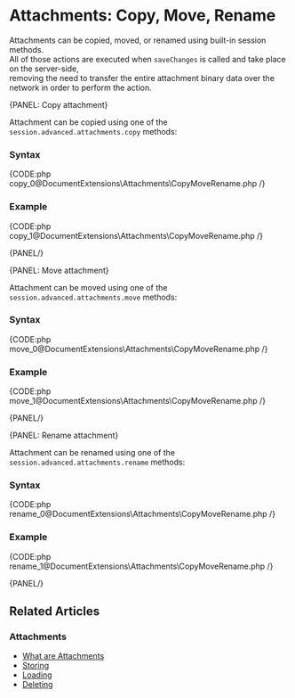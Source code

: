 # Attachments: Copy, Move, Rename

Attachments can be copied, moved, or renamed using built-in session methods.  
All of those actions are executed when `saveChanges` is called and take place on the server-side,  
removing the need to transfer the entire attachment binary data over the network in order to perform the action.

{PANEL: Copy attachment}

Attachment can be copied using one of the `session.advanced.attachments.copy` methods:

### Syntax

{CODE:php copy_0@DocumentExtensions\Attachments\CopyMoveRename.php /}

### Example

{CODE:php copy_1@DocumentExtensions\Attachments\CopyMoveRename.php /}

{PANEL/}

{PANEL: Move attachment}

Attachment can be moved using one of the `session.advanced.attachments.move` methods:

### Syntax

{CODE:php move_0@DocumentExtensions\Attachments\CopyMoveRename.php /}

### Example

{CODE:php move_1@DocumentExtensions\Attachments\CopyMoveRename.php /}

{PANEL/}

{PANEL: Rename attachment}

Attachment can be renamed using one of the `session.advanced.attachments.rename` methods:

### Syntax

{CODE:php rename_0@DocumentExtensions\Attachments\CopyMoveRename.php /}

### Example

{CODE:php rename_1@DocumentExtensions\Attachments\CopyMoveRename.php /}

{PANEL/}

## Related Articles

### Attachments

- [What are Attachments](../../document-extensions/attachments/what-are-attachments)
- [Storing](../../document-extensions/attachments/storing)
- [Loading](../../document-extensions/attachments/loading)
- [Deleting](../../document-extensions/attachments/deleting)
